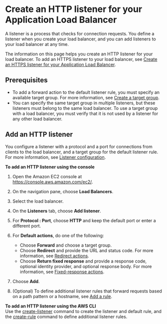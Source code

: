 # Create an HTTP listener for your Application Load Balancer<a name="create-listener"></a>

A listener is a process that checks for connection requests\. You define a listener when you create your load balancer, and you can add listeners to your load balancer at any time\.

The information on this page helps you create an HTTP listener for your load balancer\. To add an HTTPS listener to your load balancer, see [Create an HTTPS listener for your Application Load Balancer](create-https-listener.md)\.

## Prerequisites<a name="listener-prereqs"></a>
+ To add a forward action to the default listener rule, you must specify an available target group\. For more information, see [Create a target group](create-target-group.md)\.
+ You can specify the same target group in multiple listeners, but these listeners must belong to the same load balancer\. To use a target group with a load balancer, you must verify that it is not used by a listener for any other load balancer\.

## Add an HTTP listener<a name="add-listener"></a>

You configure a listener with a protocol and a port for connections from clients to the load balancer, and a target group for the default listener rule\. For more information, see [Listener configuration](load-balancer-listeners.md#listener-configuration)\.

**To add an HTTP listener using the console**

1. Open the Amazon EC2 console at [https://console\.aws\.amazon\.com/ec2/](https://console.aws.amazon.com/ec2/)\.

1. On the navigation pane, choose **Load Balancers**\.

1. Select the load balancer\.

1. On the **Listeners** tab, choose **Add listener**\.

1. For **Protocol : Port**, choose **HTTP** and keep the default port or enter a different port\.

1. For **Default actions**, do one of the following:
   + Choose **Forward** and choose a target group\.
   + Choose **Redirect** and provide the URL and status code\. For more information, see [Redirect actions](load-balancer-listeners.md#redirect-actions)\.
   + Choose **Return fixed response** and provide a response code, optional identity provider, and optional response body\. For more information, see [Fixed\-response actions](load-balancer-listeners.md#fixed-response-actions)\.

1. Choose **Add**\.

1. \(Optional\) To define additional listener rules that forward requests based on a path pattern or a hostname, see [Add a rule](listener-update-rules.md#add-rule)\.

**To add an HTTP listener using the AWS CLI**  
Use the [create\-listener](https://docs.aws.amazon.com/cli/latest/reference/elbv2/create-listener.html) command to create the listener and default rule, and the [create\-rule](https://docs.aws.amazon.com/cli/latest/reference/elbv2/create-rule.html) command to define additional listener rules\.